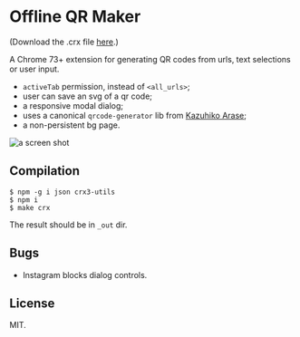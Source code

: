 # Offline QR Maker

(Download the .crx file
[here](http://gromnitsky.users.sourceforge.net/js/chrome/).)

A Chrome 73+ extension for generating QR codes from urls, text
selections or user input.

* `activeTab` permission, instead of `<all_urls>`;
* user can save an svg of a qr code;
* a responsive modal dialog;
* uses a canonical `qrcode-generator` lib from [Kazuhiko
  Arase](https://github.com/kazuhikoarase/qrcode-generator/tree/master/js);
* a non-persistent bg page.

![a screen shot](https://ultraimg.com/images/2019/04/18/ZcMZ.png)

## Compilation

~~~
$ npm -g i json crx3-utils
$ npm i
$ make crx
~~~

The result should be in `_out` dir.

## Bugs

* Instagram blocks dialog controls.

## License

MIT.

